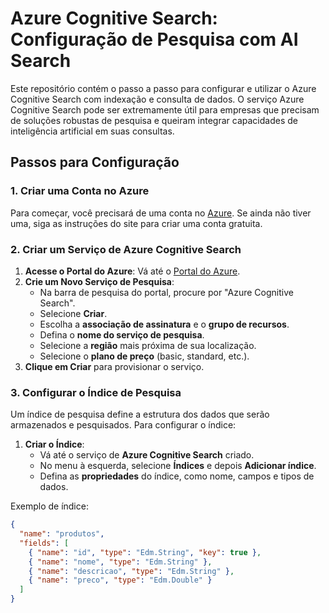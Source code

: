 # Azure Cognitive Search: Configuração de Pesquisa com AI Search

Este repositório contém o passo a passo para configurar e utilizar o Azure Cognitive Search com indexação e consulta de dados. O serviço Azure Cognitive Search pode ser extremamente útil para empresas que precisam de soluções robustas de pesquisa e queiram integrar capacidades de inteligência artificial em suas consultas. 

## Passos para Configuração

### 1. Criar uma Conta no Azure

Para começar, você precisará de uma conta no [Azure](https://azure.microsoft.com/). Se ainda não tiver uma, siga as instruções do site para criar uma conta gratuita.

### 2. Criar um Serviço de Azure Cognitive Search

1. **Acesse o Portal do Azure**: Vá até o [Portal do Azure](https://portal.azure.com/).
2. **Crie um Novo Serviço de Pesquisa**: 
   - Na barra de pesquisa do portal, procure por "Azure Cognitive Search".
   - Selecione **Criar**.
   - Escolha a **associação de assinatura** e o **grupo de recursos**.
   - Defina o **nome do serviço de pesquisa**.
   - Selecione a **região** mais próxima de sua localização.
   - Selecione o **plano de preço** (basic, standard, etc.).
3. **Clique em Criar** para provisionar o serviço.

### 3. Configurar o Índice de Pesquisa

Um índice de pesquisa define a estrutura dos dados que serão armazenados e pesquisados. Para configurar o índice:

1. **Criar o Índice**: 
   - Vá até o serviço de **Azure Cognitive Search** criado.
   - No menu à esquerda, selecione **Índices** e depois **Adicionar índice**.
   - Defina as **propriedades** do índice, como nome, campos e tipos de dados.

Exemplo de índice:
```json
{
  "name": "produtos",
  "fields": [
    { "name": "id", "type": "Edm.String", "key": true },
    { "name": "nome", "type": "Edm.String" },
    { "name": "descricao", "type": "Edm.String" },
    { "name": "preco", "type": "Edm.Double" }
  ]
}
